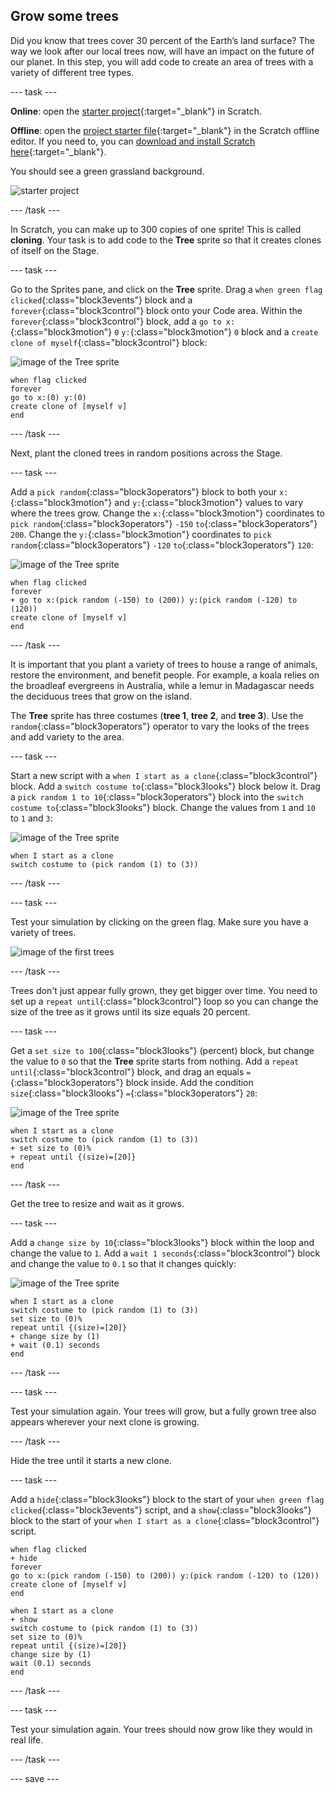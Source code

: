 ## Grow some trees

Did you know that trees cover 30 percent of the Earth’s land surface? The way we look after our local trees now, will have an impact on the future of our planet. In this step, you will add code to create an area of trees with a variety of different tree types.

--- task ---

**Online**: open the [starter project](http://rpf.io/p/en/projectName-on){:target="_blank"} in Scratch.

**Offline**: open the [project starter file](http://rpf.io/p/en/projectName-get){:target="_blank"} in the Scratch offline editor. If you need to, you can [download and install Scratch here](https://scratch.mit.edu/download){:target="_blank"}.

You should see a green grassland background.

![starter project](images/starter_project.png)

--- /task ---

In Scratch, you can make up to 300 copies of one sprite! This is called **cloning**. Your task is to add code to the **Tree** sprite so that it creates clones of itself on the Stage.

--- task ---

Go to the Sprites pane, and click on the **Tree** sprite. Drag a `when green flag clicked`{:class="block3events"} block and a `forever`{:class="block3control"} block onto your Code area. Within the `forever`{:class="block3control"} block, add a `go to x:`{:class="block3motion"} `0` `y:`{:class="block3motion"} `0` block and a `create clone of myself`{:class="block3control"} block:

![image of the Tree sprite](images/tree-sprite.png)

```blocks3
when flag clicked
forever
go to x:(0) y:(0)
create clone of [myself v]
end
```

--- /task ---

Next, plant the cloned trees in random positions across the Stage.

--- task ---

Add a `pick random`{:class="block3operators"} block to both your `x:`{:class="block3motion"} and `y:`{:class="block3motion"} values to vary where the trees grow. Change the `x:`{:class="block3motion"} coordinates to `pick random`{:class="block3operators"} `-150` `to`{:class="block3operators"} `200`. Change the `y:`{:class="block3motion"} coordinates to `pick random`{:class="block3operators"} `-120` `to`{:class="block3operators"} `120`:

![image of the Tree sprite](images/tree-sprite.png)

```blocks3
when flag clicked
forever
+ go to x:(pick random (-150) to (200)) y:(pick random (-120) to (120))
create clone of [myself v]
end
```

--- /task ---

It is important that you plant a variety of trees to house a range of animals, restore the environment, and benefit people. For example, a koala relies on the broadleaf evergreens in Australia, while a lemur in Madagascar needs the deciduous trees that grow on the island.  

The **Tree** sprite has three costumes (**tree 1**, **tree 2**, and **tree 3**). Use the `random`{:class="block3operators"} operator to vary the looks of the trees and add variety to the area.

--- task ---

Start a new script with a `when I start as a clone`{:class="block3control"} block. Add a `switch costume to`{:class="block3looks"} block below it. Drag a `pick random 1 to 10`{:class="block3operators"} block into the `switch costume to`{:class="block3looks"} block. Change the values from `1` and `10` to `1` and `3`:  

![image of the Tree sprite](images/tree-sprite.png)

```blocks3
when I start as a clone
switch costume to (pick random (1) to (3))
```

--- /task ---

--- task ---

Test your simulation by clicking on the green flag. Make sure you have a variety of trees.

![image of the first trees ](images/first-trees.png)

--- /task ---

Trees don't just appear fully grown, they get bigger over time. You need to set up a `repeat until`{:class="block3control"} loop so you can change the size of the tree as it grows until its size equals 20 percent.

--- task ---

Get a `set size to 100`{:class="block3looks"} (percent) block, but change the value to `0` so that the **Tree** sprite starts from nothing. Add a `repeat until`{:class="block3control"} block, and drag an equals `=`{:class="block3operators"} block inside. Add the condition `size`{:class="block3looks"} `=`{:class="block3operators"} `20`:

![image of the Tree sprite](images/tree-sprite.png)

```blocks3
when I start as a clone
switch costume to (pick random (1) to (3))
+ set size to (0)%
+ repeat until {(size)=[20]}
end
```

--- /task ---

Get the tree to resize and wait as it grows.

--- task ---

Add a `change size by 10`{:class="block3looks"} block within the loop and change the value to `1`. Add a `wait 1 seconds`{:class="block3control"} block and change the value to `0.1` so that it changes quickly:  

![image of the Tree sprite](images/tree-sprite.png)

```blocks3
when I start as a clone
switch costume to (pick random (1) to (3))
set size to (0)%
repeat until {(size)=[20]}
+ change size by (1)
+ wait (0.1) seconds
end
```

--- /task ---

--- task ---

Test your simulation again. Your trees will grow, but a fully grown tree also appears wherever your next clone is growing.

--- /task ---

Hide the tree until it starts a new clone. 

--- task ---

Add a `hide`{:class="block3looks"} block to the start of your `when green flag clicked`{:class="block3events"} script, and a `show`{:class="block3looks"} block to the start of your `when I start as a clone`{:class="block3control"} script.

```blocks3
when flag clicked
+ hide
forever
go to x:(pick random (-150) to (200)) y:(pick random (-120) to (120))
create clone of [myself v]
end
```

```blocks3
when I start as a clone
+ show
switch costume to (pick random (1) to (3))
set size to (0)%
repeat until {(size)=[20]}
change size by (1)
wait (0.1) seconds
end
```

--- /task ---

--- task ---

Test your simulation again. Your trees should now grow like they would in real life.

--- /task ---

--- save ---
